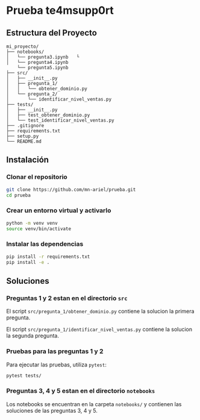 # Prueba  te4msupp0rt

## Estructura del Proyecto

```
mi_proyecto/
├── notebooks/
│   └── pregunta3.ipynb   └
│   └── pregunta4.ipynb
    └── pregunta5.ipynb
├── src/
│   ├── __init__.py
│   ├── pregunta_1/
│   │   └── obtener_dominio.py
│   └── pregunta_2/
│       └── identificar_nivel_ventas.py
├── tests/
│   ├── __init__.py
│   ├── test_obtener_dominio.py
│   └── test_identificar_nivel_ventas.py
├── .gitignore
├── requirements.txt
├── setup.py
└── README.md
```

## Instalación

### Clonar el repositorio

```bash
git clone https://github.com/mn-ariel/prueba.git
cd prueba
```

### Crear un entorno virtual y activarlo

```bash
python -m venv venv
source venv/bin/activate
```

### Instalar las dependencias

```bash
pip install -r requirements.txt
pip install -e .
```

## Soluciones

### Preguntas 1 y 2 estan en el directorio `src`

El script `src/pregunta_1/obtener_dominio.py` contiene la solucion la primera pregunta.

El script `src/pregunta_1/identificar_nivel_ventas.py` contiene la solucion la segunda pregunta.

### Pruebas para las preguntas 1 y 2

Para ejecutar las pruebas, utiliza `pytest`:

```bash
pytest tests/
```

### Preguntas 3, 4 y 5 estan en el directorio `notebooks`

Los notebooks se encuentran en la carpeta `notebooks/` y contienen las soluciones de las preguntas 3, 4 y 5.
